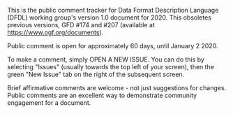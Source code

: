 This is the public comment tracker for Data Format Description Language (DFDL) working group's version 1.0 document for 2020. This obsoletes previous versions, GFD #174 and #207 (available at https://www.ogf.org/documents).

Public comment is open for approximately 60 days, until January 2 2020.

To make a comment, simply OPEN A NEW ISSUE. You can do this by selecting "Issues" (usually towards the top left of your screen), then the green "New Issue" tab on the right of the subsequent screen. 

Brief affirmative comments are welcome - not just suggestions for changes. Public comments are an excellent way to demonstrate community engagement for a document.
